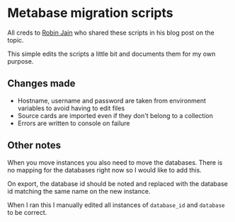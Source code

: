 # Metabase migration scripts

All creds to [Robin Jain](https://blog.koverhoop.com/import-and-export-contents-of-one-metabase-instance-to-another-b79d1858ca37) who shared these scripts in his blog post on the topic.

This simple edits the scripts a little bit and documents them for my own purpose.

## Changes made
- Hostname, username and password are taken from environment variables to avoid having to edit files
- Source cards are imported even if they don't belong to a collection
- Errors are written to console on failure

## Other notes

When you move instances you also need to move the databases. There is no mapping for the databases right now so I would like to add this.

On export, the database id should be noted and replaced with the database id matching the same name on the new instance.

When I ran this I manually edited all instances of `database_id` and `database` to be correct.
